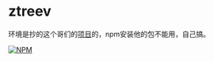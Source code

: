 # ztreev
环境是抄的这个哥们的[项目](https://github.com/Litor/ztree-vue)的，npm安装他的包不能用，自己搞。

[![NPM](https://nodei.co/npm/ztreev.png)](https://nodei.co/npm/ztreev/)
